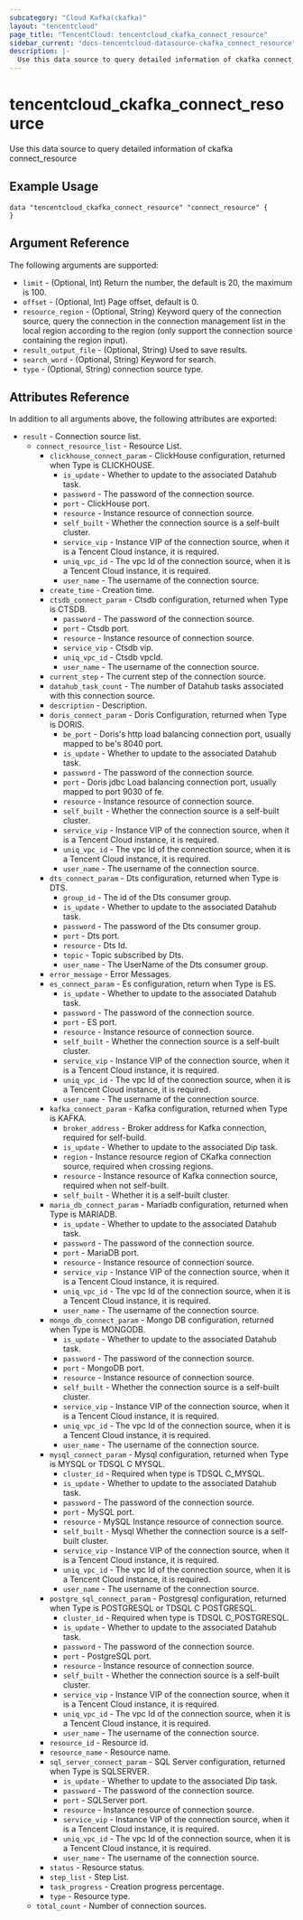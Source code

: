 ```yaml
---
subcategory: "Cloud Kafka(ckafka)"
layout: "tencentcloud"
page_title: "TencentCloud: tencentcloud_ckafka_connect_resource"
sidebar_current: "docs-tencentcloud-datasource-ckafka_connect_resource"
description: |-
  Use this data source to query detailed information of ckafka connect_resource
---
```


# tencentcloud_ckafka_connect_resource

Use this data source to query detailed information of ckafka connect_resource

## Example Usage

```hcl
data "tencentcloud_ckafka_connect_resource" "connect_resource" {
}
```

## Argument Reference

The following arguments are supported:

* `limit` - (Optional, Int) Return the number, the default is 20, the maximum is 100.
* `offset` - (Optional, Int) Page offset, default is 0.
* `resource_region` - (Optional, String) Keyword query of the connection source, query the connection in the connection management list in the local region according to the region (only support the connection source containing the region input).
* `result_output_file` - (Optional, String) Used to save results.
* `search_word` - (Optional, String) Keyword for search.
* `type` - (Optional, String) connection source type.

## Attributes Reference

In addition to all arguments above, the following attributes are exported:

* `result` - Connection source list.
  * `connect_resource_list` - Resource List.
    * `clickhouse_connect_param` - ClickHouse configuration, returned when Type is CLICKHOUSE.
      * `is_update` - Whether to update to the associated Datahub task.
      * `password` - The password of the connection source.
      * `port` - ClickHouse port.
      * `resource` - Instance resource of connection source.
      * `self_built` - Whether the connection source is a self-built cluster.
      * `service_vip` - Instance VIP of the connection source, when it is a Tencent Cloud instance, it is required.
      * `uniq_vpc_id` - The vpc Id of the connection source, when it is a Tencent Cloud instance, it is required.
      * `user_name` - The username of the connection source.
    * `create_time` - Creation time.
    * `ctsdb_connect_param` - Ctsdb configuration, returned when Type is CTSDB.
      * `password` - The password of the connection source.
      * `port` - Ctsdb port.
      * `resource` - Instance resource of connection source.
      * `service_vip` - Ctsdb vip.
      * `uniq_vpc_id` - Ctsdb vpcId.
      * `user_name` - The username of the connection source.
    * `current_step` - The current step of the connection source.
    * `datahub_task_count` - The number of Datahub tasks associated with this connection source.
    * `description` - Description.
    * `doris_connect_param` - Doris Configuration, returned when Type is DORIS.
      * `be_port` - Doris's http load balancing connection port, usually mapped to be's 8040 port.
      * `is_update` - Whether to update to the associated Datahub task.
      * `password` - The password of the connection source.
      * `port` - Doris jdbc Load balancing connection port, usually mapped to port 9030 of fe.
      * `resource` - Instance resource of connection source.
      * `self_built` - Whether the connection source is a self-built cluster.
      * `service_vip` - Instance VIP of the connection source, when it is a Tencent Cloud instance, it is required.
      * `uniq_vpc_id` - The vpc Id of the connection source, when it is a Tencent Cloud instance, it is required.
      * `user_name` - The username of the connection source.
    * `dts_connect_param` - Dts configuration, returned when Type is DTS.
      * `group_id` - The id of the Dts consumer group.
      * `is_update` - Whether to update to the associated Datahub task.
      * `password` - The password of the Dts consumer group.
      * `port` - Dts port.
      * `resource` - Dts Id.
      * `topic` - Topic subscribed by Dts.
      * `user_name` - The UserName of the Dts consumer group.
    * `error_message` - Error Messages.
    * `es_connect_param` - Es configuration, return when Type is ES.
      * `is_update` - Whether to update to the associated Datahub task.
      * `password` - The password of the connection source.
      * `port` - ES port.
      * `resource` - Instance resource of connection source.
      * `self_built` - Whether the connection source is a self-built cluster.
      * `service_vip` - Instance VIP of the connection source, when it is a Tencent Cloud instance, it is required.
      * `uniq_vpc_id` - The vpc Id of the connection source, when it is a Tencent Cloud instance, it is required.
      * `user_name` - The username of the connection source.
    * `kafka_connect_param` - Kafka configuration, returned when Type is KAFKA.
      * `broker_address` - Broker address for Kafka connection, required for self-build.
      * `is_update` - Whether to update to the associated Dip task.
      * `region` - Instance resource region of CKafka connection source, required when crossing regions.
      * `resource` - Instance resource of Kafka connection source, required when not self-built.
      * `self_built` - Whether it is a self-built cluster.
    * `maria_db_connect_param` - Mariadb configuration, returned when Type is MARIADB.
      * `is_update` - Whether to update to the associated Datahub task.
      * `password` - The password of the connection source.
      * `port` - MariaDB port.
      * `resource` - Instance resource of connection source.
      * `service_vip` - Instance VIP of the connection source, when it is a Tencent Cloud instance, it is required.
      * `uniq_vpc_id` - The vpc Id of the connection source, when it is a Tencent Cloud instance, it is required.
      * `user_name` - The username of the connection source.
    * `mongo_db_connect_param` - Mongo DB configuration, returned when Type is MONGODB.
      * `is_update` - Whether to update to the associated Datahub task.
      * `password` - The password of the connection source.
      * `port` - MongoDB port.
      * `resource` - Instance resource of connection source.
      * `self_built` - Whether the connection source is a self-built cluster.
      * `service_vip` - Instance VIP of the connection source, when it is a Tencent Cloud instance, it is required.
      * `uniq_vpc_id` - The vpc Id of the connection source, when it is a Tencent Cloud instance, it is required.
      * `user_name` - The username of the connection source.
    * `mysql_connect_param` - Mysql configuration, returned when Type is MYSQL or TDSQL C MYSQL.
      * `cluster_id` - Required when type is TDSQL C_MYSQL.
      * `is_update` - Whether to update to the associated Datahub task.
      * `password` - The password of the connection source.
      * `port` - MySQL port.
      * `resource` - MySQL Instance resource of connection source.
      * `self_built` - Mysql Whether the connection source is a self-built cluster.
      * `service_vip` - Instance VIP of the connection source, when it is a Tencent Cloud instance, it is required.
      * `uniq_vpc_id` - The vpc Id of the connection source, when it is a Tencent Cloud instance, it is required.
      * `user_name` - The username of the connection source.
    * `postgre_sql_connect_param` - Postgresql configuration, returned when Type is POSTGRESQL or TDSQL C POSTGRESQL.
      * `cluster_id` - Required when type is TDSQL C_POSTGRESQL.
      * `is_update` - Whether to update to the associated Datahub task.
      * `password` - The password of the connection source.
      * `port` - PostgreSQL port.
      * `resource` - Instance resource of connection source.
      * `self_built` - Whether the connection source is a self-built cluster.
      * `service_vip` - Instance VIP of the connection source, when it is a Tencent Cloud instance, it is required.
      * `uniq_vpc_id` - The vpc Id of the connection source, when it is a Tencent Cloud instance, it is required.
      * `user_name` - The username of the connection source.
    * `resource_id` - Resource id.
    * `resource_name` - Resource name.
    * `sql_server_connect_param` - SQL Server configuration, returned when Type is SQLSERVER.
      * `is_update` - Whether to update to the associated Dip task.
      * `password` - The password of the connection source.
      * `port` - SQLServer port.
      * `resource` - Instance resource of connection source.
      * `service_vip` - Instance VIP of the connection source, when it is a Tencent Cloud instance, it is required.
      * `uniq_vpc_id` - The vpc Id of the connection source, when it is a Tencent Cloud instance, it is required.
      * `user_name` - The username of the connection source.
    * `status` - Resource status.
    * `step_list` - Step List.
    * `task_progress` - Creation progress percentage.
    * `type` - Resource type.
  * `total_count` - Number of connection sources.


